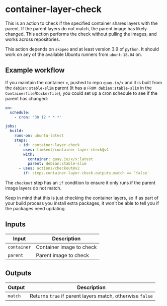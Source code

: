 # container-layer-check

This is an action to check if the specified container shares layers with the parent. If the parent layers do not match, the parent image has likely changed. This action performs the check without pulling the images, and works across repositories.

This action depends on `skopeo` and at least version 3.9 of `python`. It should work on any of the available Ubuntu runners from `ubunt-18.04` on.

## Example workflow

If you maintain the container `x`, pushed to repo `quay.io/x` and it is built from the `debian:stable-slim` parent (it has a `FROM debian:stable-slim` in the `Containerfile`/`Dockerfile`), you could set up a cron schedule to see if the parent has changed:

```yaml
on:
  schedule:
    - cron: '30 12 * * *'

jobs:
  build:
    runs-on: ubuntu-latest
    steps:
      - id: container-layer-check
        uses: timkent/container-layer-check@v1
        with:
          container: quay.io/x/x:latest
          parent: debian:stable-slim
      - uses: actions/checkout@v2
        if: steps.container-layer-check.outputs.match == 'false'
```

The `checkout` step has an `if` condition to ensure it only runs if the parent image layers do not match.

Keep in mind that this is just checking the container layers, so if as part of your build process you install extra packages, it won't be able to tell you if the packages need updating.

## Inputs

| Input       | Description              |
|-------------|--------------------------|
| `container` | Container image to check |
| `parent`    | Parent image to check    |

## Outputs

| Output  | Description                                              |
|---------|----------------------------------------------------------|
| `match` | Returns `true` if parent layers match, otherwise `false` |
